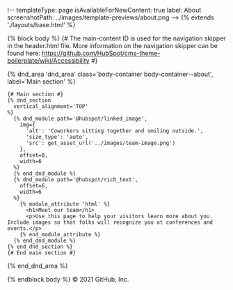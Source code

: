 !--
  templateType: page
  isAvailableForNewContent: true
  label: About
  screenshotPath: ../images/template-previews/about.png
-->
{% extends './layouts/base.html' %}

{% block body %}
{# The main-content ID is used for the navigation skipper in the header.html file. More information on the navigation skipper can be found here: https://github.com/HubSpot/cms-theme-boilerplate/wiki/Accessibility #}
<main id="main-content" class="body-container-wrapper">
  {% dnd_area 'dnd_area' class='body-container body-container--about', label='Main section' %}

    {# Main section #}
    {% dnd_section
      vertical_alignment='TOP'
    %}
      {% dnd_module path='@hubspot/linked_image',
        img={
          'alt': 'Coworkers sitting together and smiling outside.',
          'size_type': 'auto',
          'src': get_asset_url('../images/team-image.png')
        },
        offset=0,
        width=6
      %}
      {% end_dnd_module %}
      {% dnd_module path='@hubspot/rich_text',
        offset=6,
        width=6
      %}
        {% module_attribute 'html' %}
          <h1>Meet our team</h1>
          <p>Use this page to help your visitors learn more about you. Include images so that folks will recognize you at conferences and events.</p>
        {% end_module_attribute %}
      {% end_dnd_module %}
    {% end_dnd_section %}
    {# End main section #}

  {% end_dnd_area %}
</main>
{% endblock body %}
© 2021 GitHub, Inc.

